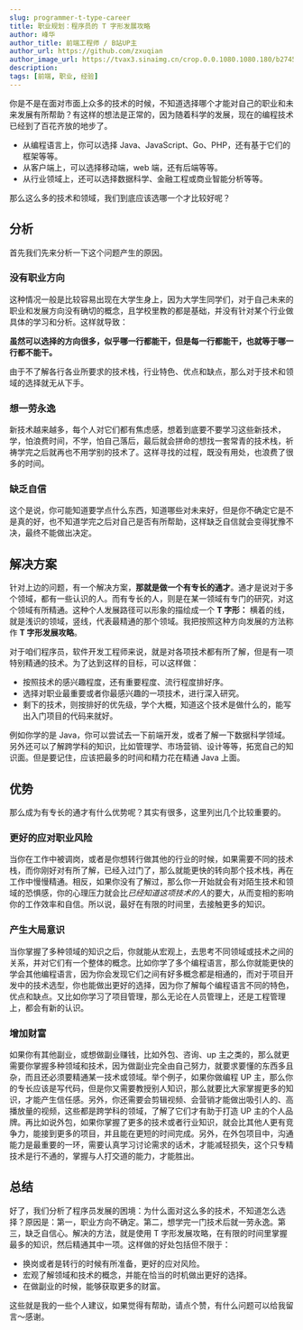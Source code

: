 ```yaml
---
slug: programmer-t-type-career
title: 职业规划：程序员的 T 字形发展攻略
author: 峰华
author_title: 前端工程师 / B站UP主
author_url: https://github.com/zxuqian
author_image_url: https://tvax3.sinaimg.cn/crop.0.0.1080.1080.180/b2745d44ly8g8s4muqeggj20u00u0n0k.jpg?KID=imgbed,tva&Expires=1582389585&ssig=EvXmyu%2FXsX
description: 
tags: [前端, 职业, 经验]
---
```


你是不是在面对市面上众多的技术的时候，不知道选择哪个才能对自己的职业和未来发展有所帮助？有这样的想法是正常的，因为随着科学的发展，现在的编程技术已经到了百花齐放的地步了。

- 从编程语言上，你可以选择 Java、JavaScript、Go、PHP，还有基于它们的框架等等。
- 从客户端上，可以选择移动端，web 端，还有后端等等。
- 从行业领域上，还可以选择数据科学、金融工程或商业智能分析等等。

那么这么多的技术和领域，我们到底应该选哪一个才比较好呢？

<!-- truncate -->

## 分析

首先我们先来分析一下这个问题产生的原因。

### 没有职业方向

这种情况一般是比较容易出现在大学生身上，因为大学生同学们，对于自己未来的职业和发展方向没有确切的概念，且学校里教的都是基础，并没有针对某个行业做具体的学习和分析。这样就导致：

**虽然可以选择的方向很多，似乎哪一行都能干，但是每一行都能干，也就等于哪一行都不能干。**

由于不了解各行各业所要求的技术栈，行业特色、优点和缺点，那么对于技术和领域的选择就无从下手。

### 想一劳永逸

新技术越来越多，每个人对它们都有焦虑感，想着到底要不要学习这些新技术，学，怕浪费时间，不学，怕自己落后，最后就会拼命的想找一套常青的技术栈，祈祷学完之后就再也不用学别的技术了。这样寻找的过程，既没有用处，也浪费了很多的时间。

### 缺乏自信

这个是说，你可能知道要学点什么东西，知道哪些对未来好，但是你不确定它是不是真的好，也不知道学完之后对自己是否有所帮助，这样缺乏自信就会变得犹豫不决，最终不能做出决定。

## 解决方案

针对上边的问题，有一个解决方案，**那就是做一个有专长的通才**。通才是说对于多个领域，都有一些认识的人。而有专长的人，则是在某一领域有专门的研究，对这个领域有所精通。这种个人发展路径可以形象的描绘成一个 **T 字形：** 横着的线，就是浅识的领域，竖线，代表最精通的那个领域。我把按照这种方向发展的方法称作 **T 字形发展攻略**。

对于咱们程序员，软件开发工程师来说，就是对各项技术都有所了解，但是有一项特别精通的技术。为了达到这样的目标，可以这样做：

- 按照技术的感兴趣程度，还有重要程度、流行程度排好序。
- 选择对职业最重要或者你最感兴趣的一项技术，进行深入研究。
- 剩下的技术，则按排好的优先级，学个大概，知道这个技术是做什么的，能写出入门项目的代码来就好。

例如你学的是 Java，你可以尝试去一下前端开发，或者了解一下数据科学领域。另外还可以了解跨学科的知识，比如管理学、市场营销、设计等等，拓宽自己的知识面。但是要记住，应该把最多的时间和精力花在精通 Java 上面。

## 优势

那么成为有专长的通才有什么优势呢？其实有很多，这里列出几个比较重要的。

### 更好的应对职业风险

当你在工作中被调岗，或者是你想转行做其他的行业的时候，如果需要不同的技术栈，而你刚好对有所了解，已经入过门了，那么就能更快的转向那个技术栈，再在工作中慢慢精通。相反，如果你没有了解过，那么你一开始就会有对陌生技术和领域的恐惧感，你的心理压力就会比*已经知道这项技术的人*的要大，从而变相的影响你的工作效率和自信。所以说，最好在有限的时间里，去接触更多的知识。

### 产生大局意识

当你掌握了多种领域的知识之后，你就能从宏观上，去思考不同领域或技术之间的关系，并对它们有一个整体的概念。比如你学了多个编程语言，那么你就能更快的学会其他编程语言，因为你会发现它们之间有好多概念都是相通的，而对于项目开发中的技术选型，你也能做出更好的选择，因为你了解每个编程语言不同的特色，优点和缺点。又比如你学习了项目管理，那么无论在人员管理上，还是工程管理上，都会有新的认识。

### 增加财富

如果你有其他副业，或想做副业赚钱，比如外包、咨询、up 主之类的，那么就更需要你掌握多种领域和技术，因为做副业完全由自己努力，就要求要懂的东西多且杂，而且还必须要精通某一技术或领域。举个例子，如果你做编程 UP 主，那么你的专长应该是写代码，但是你又需要教授别人知识，那么就要比大家掌握更多的知识，才能产生信任感。另外，你还需要会剪辑视频、会营销才能做出吸引人的、高播放量的视频，这些都是跨学科的领域，了解了它们才有助于打造 UP 主的个人品牌。再比如说外包，如果你掌握了更多的技术或者行业知识，就会比其他人更有竞争力，能接到更多的项目，并且能在更短的时间完成。另外，在外包项目中，沟通能力是最重要的一环，需要认真学习讨论需求的话术，才能减轻损失，这个只专精技术是行不通的，掌握与人打交道的能力，才能胜出。

## 总结

好了，我们分析了程序员发展的困境：为什么面对这么多的技术，不知道怎么选择？原因是：第一，职业方向不确定。第二，想学完一门技术后就一劳永逸。第三，缺乏自信心。解决的方法，就是使用 T 字形发展攻略，在有限的时间里掌握最多的知识，然后精通其中一项。这样做的好处包括但不限于：

- 换岗或者是转行的时候有所准备，更好的应对风险。
- 宏观了解领域和技术的概念，并能在恰当的时机做出更好的选择。
- 在做副业的时候，能够获取更多的财富。

这些就是我的一些个人建议，如果觉得有帮助，请点个赞，有什么问题可以给我留言～感谢。

